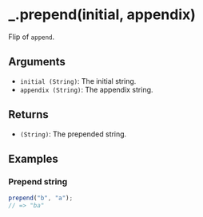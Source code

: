 # _.prepend(initial, appendix)

Flip of `append`.

## Arguments

* `initial (String)`: The initial string.
* `appendix (String)`: The appendix string.

## Returns

* `(String)`: The prepended string.

## Examples

### Prepend string

```javascript
prepend("b", "a");
// => "ba"
```
